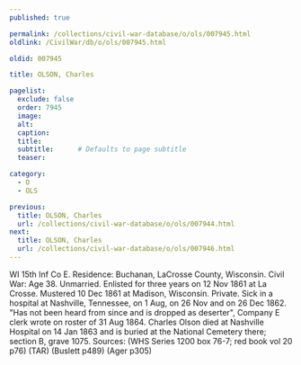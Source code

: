 ```yaml
---
published: true

permalink: /collections/civil-war-database/o/ols/007945.html
oldlink: /CivilWar/db/o/ols/007945.html

oldid: 007945

title: OLSON, Charles

pagelist:
  exclude: false
  order: 7945
  image: 
  alt:
  caption:
  title:
  subtitle:      # Defaults to page subtitle
  teaser:

category: 
  - O 
  - OLS

previous:
  title: OLSON, Charles
  url: /collections/civil-war-database/o/ols/007944.html  
next:
  title: OLSON, Charles
  url: /collections/civil-war-database/o/ols/007946.html   
---
```

WI 15th Inf Co E. Residence: Buchanan, LaCrosse County, Wisconsin. Civil War: Age 38. Unmarried. Enlisted for three years on 12 Nov 1861 at La Crosse. Mustered 10 Dec 1861 at Madison, Wisconsin. Private. Sick in a hospital at Nashville, Tennessee, on 1 Aug, on 26 Nov and on 26 Dec 1862. &quot;Has not been heard from since and is dropped as deserter&quot;, Company E clerk wrote on roster of 31 Aug 1864. Charles Olson died at Nashville Hospital on 14 Jan 1863 and is buried at the National Cemetery there; section B, grave 1075. Sources: (WHS Series 1200 box 76-7; red book vol 20 p76) (TAR) (Buslett p489) (Ager p305)